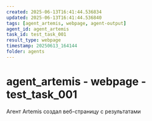 ```yaml
---
created: 2025-06-13T16:41:44.536834
updated: 2025-06-13T16:41:44.536840
tags: [agent_artemis, webpage, agent-output]
agent_id: agent_artemis
task_id: test_task_001
result_type: webpage
timestamp: 20250613_164144
folder: agents
---
```


# agent_artemis - webpage - test_task_001

Агент Artemis создал веб-страницу с результатами
